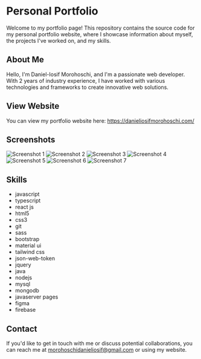 # Personal Portfolio

Welcome to my portfolio page! This repository contains the source code for my personal portfolio website, where I showcase information about myself, the projects I've worked on, and my skills.

## About Me

Hello, I'm Daniel-Iosif Morohoschi, and I'm a passionate web developer. With 2 years of industry experience, I have worked with various technologies and frameworks to create innovative web solutions.

## View Website

You can view my portfolio website here: https://danieliosifmorohoschi.com/

## Screenshots

![Screenshot 1](https://1drv.ms/i/s!AnuRNaZ_EyHny2rGINkJtkUUj7AO?e=wg1OCq)
![Screenshot 2](https://1drv.ms/i/s!AnuRNaZ_EyHny2j2mDDNKLIRBAH5?e=42cGjM)
![Screenshot 3](https://1drv.ms/i/s!AnuRNaZ_EyHny2bZncHVAu3bGsGU?e=6YRP5P)
![Screenshot 4](https://1drv.ms/i/s!AnuRNaZ_EyHny2sZRtCXwe5ZmHYc?e=kWjU6c)
![Screenshot 5](https://1drv.ms/i/s!AnuRNaZ_EyHny2mqjl9hzaB4mSNP?e=Go875o)
![Screenshot 6](https://1drv.ms/i/s!AnuRNaZ_EyHny2XVz8HnyhIYhhFa?e=SjI05Q)
![Screenshot 7](https://1drv.ms/i/s!AnuRNaZ_EyHny2fR3R_cQbmh4Eg0?e=5tLk97)

## Skills

- javascript
- typescript
- react js
- html5
- css3
- git
- sass
- bootstrap
- material ui
- tailwind css
- json-web-token
- jquery
- java
- nodejs
- mysql
- mongodb
- javaserver pages
- figma
- firebase

## Contact

If you'd like to get in touch with me or discuss potential collaborations, you can reach me at morohoschidanieliosif@gmail.com or using my website.
